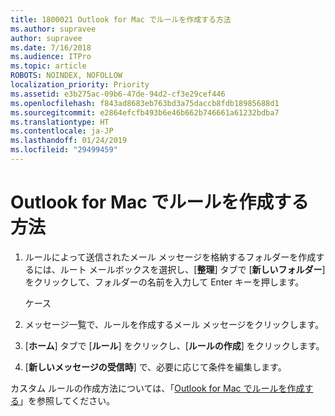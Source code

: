 ```yaml
---
title: 1800021 Outlook for Mac でルールを作成する方法
ms.author: supravee
author: supravee
ms.date: 7/16/2018
ms.audience: ITPro
ms.topic: article
ROBOTS: NOINDEX, NOFOLLOW
localization_priority: Priority
ms.assetid: e3b275ac-09b6-47de-94d2-cf3e29cef446
ms.openlocfilehash: f843ad8683eb763bd3a75daccb8fdb18985688d1
ms.sourcegitcommit: e2864efcfb493b6e46b662b746661a61232bdba7
ms.translationtype: HT
ms.contentlocale: ja-JP
ms.lasthandoff: 01/24/2019
ms.locfileid: "29499459"
---
```

# <a name="how-to-create-a-rule-in-outlook-for-mac"></a>Outlook for Mac でルールを作成する方法

1. ルールによって送信されたメール メッセージを格納するフォルダーを作成するには、ルート メールボックスを選択し、[**整理**] タブで [**新しいフォルダー**] をクリックして、フォルダーの名前を入力して Enter キーを押します。
    
    ケース 
    
2. メッセージ一覧で、ルールを作成するメール メッセージをクリックします。
    
3. [**ホーム**] タブで [**ルール**] をクリックし、[**ルールの作成**] をクリックします。
    
4. [**新しいメッセージの受信時**] で、必要に応じて条件を編集します。 
    
カスタム ルールの作成方法については、「[Outlook for Mac でルールを作成する](https://aka.ms/AA1uy0v)」を参照してください。
  

